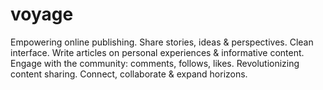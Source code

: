 # voyage
Empowering online publishing. Share stories, ideas &amp; perspectives. Clean interface. Write articles on personal experiences &amp; informative content. Engage with the community: comments, follows, likes. Revolutionizing content sharing. Connect, collaborate &amp; expand horizons.
